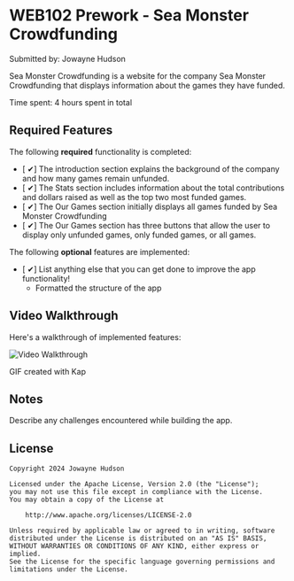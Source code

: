 # WEB102 Prework - Sea Monster Crowdfunding

Submitted by: Jowayne Hudson

Sea Monster Crowdfunding is a website for the company Sea Monster Crowdfunding that displays information about the games they have funded.

Time spent: 4 hours spent in total

## Required Features

The following **required** functionality is completed:

* [ ✔︎] The introduction section explains the background of the company and how many games remain unfunded.
* [ ✔︎] The Stats section includes information about the total contributions and dollars raised as well as the top two most funded games.
* [ ✔︎] The Our Games section initially displays all games funded by Sea Monster Crowdfunding
* [ ✔︎] The Our Games section has three buttons that allow the user to display only unfunded games, only funded games, or all games.

The following **optional** features are implemented:

* [ ✔︎] List anything else that you can get done to improve the app functionality!
    * Formatted the structure of the app

## Video Walkthrough

Here's a walkthrough of implemented features:

<img src='https://imgur.com/a/pxHhTRd' title='Video Walkthrough' width='' alt='Video Walkthrough' />

<!-- Replace this with whatever GIF tool you used! -->
GIF created with Kap  
<!-- Recommended tools:
[Kap](https://getkap.co/) for macOS
[ScreenToGif](https://www.screentogif.com/) for Windows
[peek](https://github.com/phw/peek) for Linux. -->

## Notes

Describe any challenges encountered while building the app.

## License

    Copyright 2024 Jowayne Hudson

    Licensed under the Apache License, Version 2.0 (the "License");
    you may not use this file except in compliance with the License.
    You may obtain a copy of the License at

        http://www.apache.org/licenses/LICENSE-2.0

    Unless required by applicable law or agreed to in writing, software
    distributed under the License is distributed on an "AS IS" BASIS,
    WITHOUT WARRANTIES OR CONDITIONS OF ANY KIND, either express or implied.
    See the License for the specific language governing permissions and
    limitations under the License.
